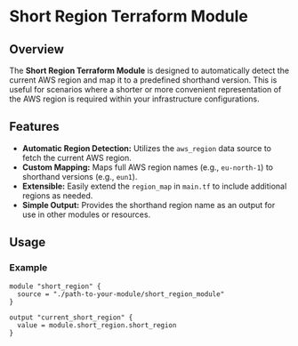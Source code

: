 # Short Region Terraform Module

## Overview

The **Short Region Terraform Module** is designed to automatically detect the current AWS region and map it to a predefined shorthand version. This is useful for scenarios where a shorter or more convenient representation of the AWS region is required within your infrastructure configurations.

## Features

- **Automatic Region Detection:** Utilizes the `aws_region` data source to fetch the current AWS region.
- **Custom Mapping:** Maps full AWS region names (e.g., `eu-north-1`) to shorthand versions (e.g., `eun1`).
- **Extensible:** Easily extend the `region_map` in `main.tf` to include additional regions as needed.
- **Simple Output:** Provides the shorthand region name as an output for use in other modules or resources.

## Usage

### Example

```hcl
module "short_region" {
  source = "./path-to-your-module/short_region_module"
}

output "current_short_region" {
  value = module.short_region.short_region
}
```
